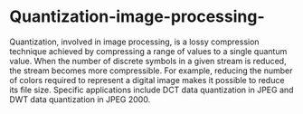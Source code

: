 Quantization-image-processing-
==============================

Quantization, involved in image processing, is a lossy compression technique achieved by compressing a range of values to a single quantum value. When the number of discrete symbols in a given stream is reduced, the stream becomes more compressible. For example, reducing the number of colors required to represent a digital image makes it possible to reduce its file size. Specific applications include DCT data quantization in JPEG and DWT data quantization in JPEG 2000.
